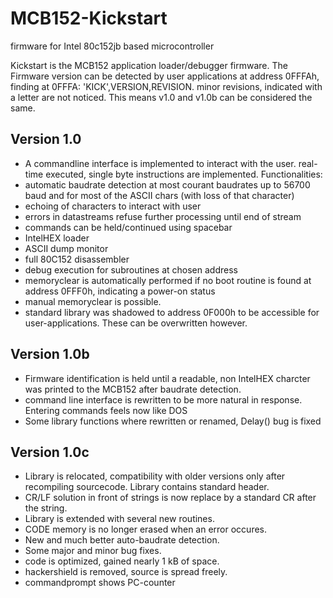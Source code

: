# MCB152-Kickstart
firmware for Intel 80c152jb based microcontroller


Kickstart is the MCB152 application loader/debugger firmware.
The Firmware version can be detected by user applications at address 0FFFAh,
finding at 0FFFA: 'KICK',VERSION,REVISION.
minor revisions, indicated with a letter are not noticed. This means v1.0 and v1.0b
can be considered the same.

Version 1.0
---
- A commandline interface is implemented to interact with the user. real-time executed, single byte instructions are implemented. Functionalities:
- automatic baudrate detection at most courant baudrates up to 56700 baud and for most of the ASCII chars (with loss of that character)
- echoing of characters to interact with user
- errors in datastreams refuse further processing until end of stream
- commands can be held/continued using spacebar
- IntelHEX loader
- ASCII dump monitor
- full 80C152 disassembler
- debug execution for subroutines at chosen address
- memoryclear is automatically performed if no boot routine is found at address 0FFF0h, indicating a power-on status
- manual memoryclear is possible.
- standard library was shadowed to address 0F000h to be accessible for user-applications. These can be overwritten however.

Version 1.0b
---
- Firmware identification is held until a readable, non IntelHEX charcter was printed to the MCB152 after baudrate detection.
- command line interface is rewritten to be more natural in response. Entering commands feels now like DOS
- Some library functions where rewritten or renamed, Delay() bug is fixed

Version 1.0c
---
- Library is relocated, compatibility with older versions only after recompiling sourcecode. Library contains standard header.
- CR/LF solution in front of strings is now replace by a standard CR after the string.
- Library is extended with several new routines.
- CODE memory is no longer erased when an error occures.
- New and much better auto-baudrate detection.
- Some major and minor bug fixes.
- code is optimized, gained nearly 1 kB of space.
- hackershield is removed, source is spread freely.
- commandprompt shows PC-counter
